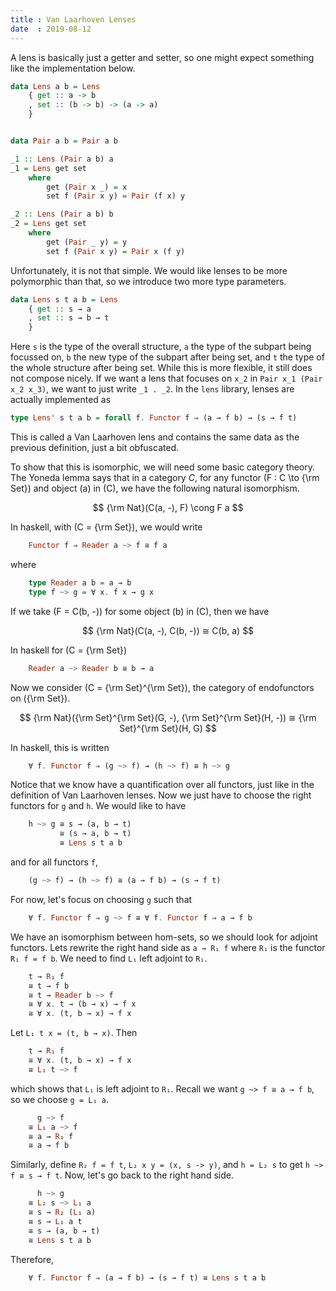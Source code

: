 ```yaml
---
title : Van Laarhoven Lenses
date  : 2019-08-12
---
```


A lens is basically just a getter and setter, so one might expect something like the implementation below. 

```hs
data Lens a b = Lens
    { get :: a -> b
    , set :: (b -> b) -> (a -> a)
    }


data Pair a b = Pair a b 

_1 :: Lens (Pair a b) a
_1 = Lens get set 
	where 
		get (Pair x _) = x
		set f (Pair x y) = Pair (f x) y

_2 :: Lens (Pair a b) b
_2 = Lens get set 
	where 
		get (Pair _ y) = y
		set f (Pair x y) = Pair x (f y)
```

Unfortunately, it is not that simple. 
We would like lenses to be more polymorphic than that, so we introduce two more type parameters. 

```hs
data Lens s t a b = Lens 
	{ get :: s → a
	, set :: s → b → t
	}
```

Here `s` is the type of the overall structure, `a` the type of the subpart being focussed on, `b` the new type of the subpart after being set, and `t` the type of the whole structure after being set. 
While this is more flexible, it still does not compose nicely.
If we want a lens that focuses on `x_2` in `Pair x_1 (Pair x_2 x_3)`, we want to just write `_1 . _2`. 
In the `lens` library, lenses are actually implemented as 

``` hs
type Lens' s t a b = forall f. Functor f ⇒ (a → f b) → (s → f t)
```

This is called a Van Laarhoven lens and contains the same data as the previous definition, just a bit obfuscated. 


To show that this is isomorphic, we will need some basic category theory. 
The Yoneda lemma says that in a category $C$, for any functor \(F : C \to {\rm Set}\) and object \(a\) in \(C\), we have the following natural isomorphism.

$$ {\rm Nat}(C(a, -), F) \cong F a $$

In haskell, with \(C = {\rm Set}\), we would write

```hs
	Functor f ⇒ Reader a ~> f ≅ f a
```

where 

```hs
	type Reader a b = a → b
	type f ~> g = ∀ x. f x → g x
```


If we take \(F = C(b, -)\) for some object \(b\) in \(C\), then we have 

$$ {\rm Nat}(C(a, -), C(b, -)) ≅ C(b, a) $$

In haskell for \(C = {\rm Set}\)

```hs
	Reader a ~> Reader b ≅ b → a
```

Now we consider \(C = {\rm Set}^{\rm Set}\), the category of endofunctors on \({\rm Set}\).
 
$$ {\rm Nat}({\rm Set}^{\rm Set}(G, -), {\rm Set}^{\rm Set}(H, -)) ≅  {\rm Set}^{\rm Set}(H, G) $$

In haskell, this is written 

```hs
	∀ f. Functor f ⇒ (g ~> f) → (h ~> f) ≅ h ~> g
```

Notice that we know have a quantification over all functors, just like in the definition of Van Laarhoven lenses. 
Now we just have to choose the right functors for `g` and `h`.
We would like to have 

```hs
	h ~> g ≅ s → (a, b → t) 
		   ≅ (s → a, b → t) 
		   ≅ Lens s t a b
```

and for all functors `f`,

```hs
    (g ~> f) → (h ~> f) ≅ (a → f b) → (s → f t)
```


For now, let's focus on choosing `g` such that

```hs
	∀ f. Functor f ⇒ g ~> f ≅ ∀ f. Functor f ⇒ a → f b
```

We have an isomorphism between hom-sets, so we should look for adjoint functors. 
Lets rewrite the right hand side as `a → R₁ f` where `R₁` is the functor `R₁ f = f b`.
We need to find `L₁` left adjoint to `R₁`.


```hs
	t → R₁ f
	≅ t → f b
	≅ t → Reader b ~> f
	≅ ∀ x. t → (b → x) → f x
	≅ ∀ x. (t, b → x) → f x
```

Let `L₁ t x = (t, b → x)`.
Then 

```hs
	t → R₁ f
	≅ ∀ x. (t, b → x) → f x
	≅ L₁ t ~> f 
```

which shows that `L₁` is left adjoint to `R₁`.
Recall we want `g ~> f ≅ a → f b`, so we choose `g = L₁ a`.

```hs
	  g ~> f
	≅ L₁ a ~> f
	≅ a → R₁ f
	≅ a → f b
```

Similarly, define `R₂ f = f t`, `L₂ x y = (x, s -> y)`, and `h = L₂ s` to get `h ~> f ≅ s → f t`. 
Now, let's go back to the right hand side. 

```hs
	  h ~> g
	≅ L₂ s ~> L₁ a
	≅ s → R₂ (L₁ a)
	≅ s → L₁ a t
	≅ s → (a, b → t)
	≅ Lens s t a b
```

Therefore, 

```hs
	∀ f. Functor f ⇒ (a → f b) → (s → f t) ≅ Lens s t a b
```

